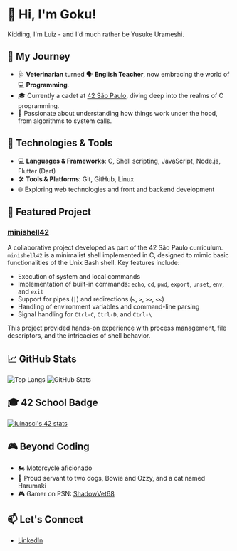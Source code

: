 # 👋 Hi, I'm Goku!

Kidding, I'm Luiz - and I'd much rather be Yusuke Urameshi.

## 🧭 My Journey

- 🩺 **Veterinarian** turned 🗣️ **English Teacher**, now embracing the world of 💻 **Programming**.
- 🎓 Currently a cadet at [42 São Paulo](https://www.42sp.org.br/), diving deep into the realms of C programming.
- 🧠 Passionate about understanding how things work under the hood, from algorithms to system calls.

## 🔧 Technologies & Tools

- 💻 **Languages & Frameworks**: C, Shell scripting, JavaScript, Node.js, Flutter (Dart)
- 🛠️ **Tools & Platforms**: Git, GitHub, Linux
- 🌐 Exploring web technologies and front and backend development

## 📌 Featured Project

### [minishell42](https://github.com/luizpanigassi/minishell42)

A collaborative project developed as part of the 42 São Paulo curriculum. `minishell42` is a minimalist shell implemented in C, designed to mimic basic functionalities of the Unix Bash shell. Key features include:

- Execution of system and local commands
- Implementation of built-in commands: `echo`, `cd`, `pwd`, `export`, `unset`, `env`, and `exit`
- Support for pipes (`|`) and redirections (`<`, `>`, `>>`, `<<`)
- Handling of environment variables and command-line parsing
- Signal handling for `Ctrl-C`, `Ctrl-D`, and `Ctrl-\`

This project provided hands-on experience with process management, file descriptors, and the intricacies of shell behavior.


## 📈 GitHub Stats

![Top Langs](https://github-readme-stats.vercel.app/api/top-langs/?username=luizpanigassi&layout=compact&langs_count=8&theme=default)
![GitHub Stats](https://github-readme-stats.vercel.app/api?username=luizpanigassi&show_icons=true&theme=default)

## 🎓 42 School Badge

[![luinasci's 42 stats](https://badge.mediaplus.ma/darkblue/luinasci)](https://github.com/oakoudad/badge42)

## 🎮 Beyond Coding

- 🏍️ Motorcycle aficionado
- 🐶 Proud servant to two dogs, Bowie and Ozzy, and a cat named Harumaki
- 🎮 Gamer on PSN: [ShadowVet68](https://psntrophyleaders.com/user/view/ShadowVet68)

## 📫 Let's Connect

- [LinkedIn](https://www.linkedin.com/in/luiz-fernando-nascimento-panigassi/)
